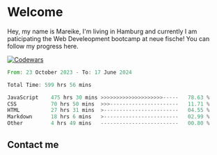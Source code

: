 # Welcome

Hey, my name is Mareike, I'm living in Hamburg and currently I am paticipating the Web Develeopment bootcamp at neue fische!
You can follow my progress here.

[![Codewars](https://github.r2v.ch/codewars?user=MareikeFla&top_languages=true&hide_clan=true&name=true)](LINK)

<!--START_SECTION:waka-->

```rust
From: 23 October 2023 - To: 17 June 2024

Total Time: 599 hrs 56 mins

JavaScript    475 hrs 30 mins >>>>>>>>>>>>>>>>>>>>-----   78.63 %
CSS           70 hrs 50 mins  >>>----------------------   11.71 %
HTML          27 hrs 31 mins  >------------------------   04.55 %
Markdown      18 hrs 6 mins   >------------------------   02.99 %
Other         4 hrs 49 mins   -------------------------   00.80 %
```

<!--END_SECTION:waka-->

## Contact me



